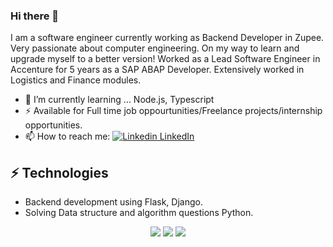 ### Hi there 👋
I am a software engineer currently working as Backend Developer in Zupee. Very passionate about computer engineering. On my way to learn and upgrade myself to a better version! Worked as a Lead Software Engineer in Accenture for 5 years as a SAP ABAP Developer. Extensively worked in Logistics and Finance modules.


- 🌱 I’m currently learning ... Node.js, Typescript
- ⚡  Available for Full time job oppourtunities/Freelance projects/internship opportunities.
- 📫 How to reach me: [![Linkedin](https://i.stack.imgur.com/gVE0j.png) LinkedIn](https://www.linkedin.com/in/ayushi-sharma-a0b7b4138/)

## ⚡ Technologies
- Backend development using Flask, Django.
- Solving Data structure and algorithm questions Python.

<p align="center">
  <img src ="https://github-readme-stats.vercel.app/api?username=aayu-s&show_icons=true&count_private=true&theme=darcula&hide_border=true&hide=issues,contribs&bg_color=00000000">
  <img src ="https://github-readme-stats.vercel.app/api/top-langs/?username=aayu-s&layout=compact&hide_border=true&theme=darcula&bg_color=00000000&langs_count=6&hide=jupyter%20notebook,tex,css,php">
  <img src ="https://github-readme-streak-stats.herokuapp.com?user=aayu-s&theme=darcula&hide_border=true&background=FFFFFF00">
</p>

<!-- <p align="center">
  <img align="left" src ="https://giaayu-sthub-readme-stats.vercel.app/api/pin/?username=aveek-saha&repo=ytdx">
  <img align="right" src ="https://github-readme-stats.vercel.app/api/pin/?username=aveek-saha&repo=pixel-weather">
</p> -->
